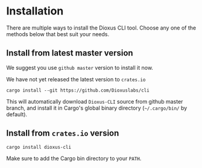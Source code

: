 # Installation

There are multiple ways to install the Dioxus CLI tool. Choose any one of the methods below that best suit your needs.

## Install from latest master version

We suggest you use `github master` version to install it now.

We have not yet released the latest version to `crates.io`

```
cargo install --git https://github.com/Dioxuslabs/cli
```

This will automatically download `Dioxus-CLI` source from github master branch,
and install it in Cargo's global binary directory (`~/.cargo/bin/` by default).

## Install from `crates.io` version

```
cargo install dioxus-cli
```

Make sure to add the Cargo bin directory to your `PATH`.
